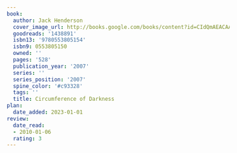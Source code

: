 ```yaml
---
book:
  author: Jack Henderson
  cover_image_url: http://books.google.com/books/content?id=CIdQmAEACAAJ&printsec=frontcover&img=1&zoom=1&source=gbs_api
  goodreads: '1438891'
  isbn13: '9780553805154'
  isbn9: 0553805150
  owned: ''
  pages: '528'
  publication_year: '2007'
  series: ''
  series_position: '2007'
  spine_color: '#c93328'
  tags: ''
  title: Circumference of Darkness
plan:
  date_added: 2023-01-01
review:
  date_read:
  - 2010-01-06
  rating: 3
---
```


